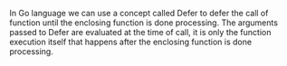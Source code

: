 In Go language we can use a concept called Defer to defer the call of function until the enclosing function is done processing.
The arguments passed to Defer are evaluated at the time of call, it is only the function execution itself that happens after the enclosing function is done processing.